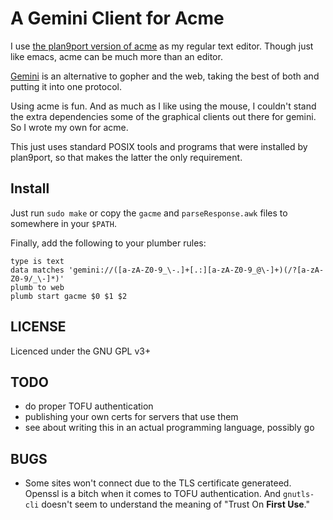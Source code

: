 # A Gemini Client for Acme

I use [the plan9port version of acme](https://9fans.github.io/plan9port/)
as my regular text editor.  Though just like emacs, acme can be much more
than an editor.

[Gemini](https://gemini.circumlunar.space) is an alternative to gopher
and the web, taking the best of both and putting it into one protocol.

Using acme is fun.  And as much as I like using the mouse, I couldn't
stand the extra dependencies some of the graphical clients out there
for gemini. So I wrote my own for acme.

This just uses standard POSIX tools and programs that were installed
by plan9port, so that makes the latter the only requirement.

## Install

Just run `sudo make` or copy the `gacme` and `parseResponse.awk` files
to somewhere in your `$PATH`.

Finally, add the following to your plumber rules:

```
type is text
data matches 'gemini://([a-zA-Z0-9_\-.]+[.:][a-zA-Z0-9_@\-]+)(/?[a-zA-Z0-9/_\-]*)'
plumb to web
plumb start gacme $0 $1 $2
```
## LICENSE

Licenced under the GNU GPL v3+

## TODO

* do proper TOFU authentication
* publishing your own certs for servers that use them
* see about writing this in an actual programming language, possibly go

## BUGS
* Some sites won't connect due to the TLS certificate generateed.  Openssl is a bitch when it comes to TOFU authentication.  And `gnutls-cli` doesn't seem to understand the meaning of "Trust On **First Use**."
